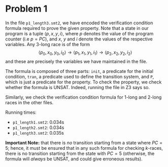 # Problem 1

In the file `p1_length3.smt2`, we have encoded the verification condition formula required to prove the given property. Note that a state in our program is a tuple $\langle p, x, y, i\rangle$, where $p$ denotes the value of the program counter (i.e $p = PC$), and $x$, $y$ and $i$ denote the values of the respective variables. Any $3$-long race is of the form 
$$\langle p_0, x_0, y_0, i_0\rangle\to \langle p_1, x_1, y_1, i_1\rangle\to \langle p_2, x_2, y_2, i_2\rangle$$
and these are precisely the variables we have maintained in the file. 

The formula is composed of three parts: `init`, a predicate for the initial condition, `tran`, a predicate used to define the transition system, and `P`, which is just a predicate for the property. To check the property, we check whether the formula is UNSAT. Indeed, running the file in Z3 says so. 

Similarly, we check the verification condition formula for $1$-long and $2$-long races in the other files. 

Running times: 
- `p1_length1.smt2`: 0.034s
- `p1_length2.smt2`: 0.034s
- `p1_length3.smt2`: 0.035s

**Important Note:** that there is *no* transition starting from a state where $PC = 5$; hence, it must be ensured that in any such formula for checking $k$-races, there is no transition starting from the state with $PC = 5$ (otherwise, the formula will *always* be UNSAT, and could give erroneous results). 
